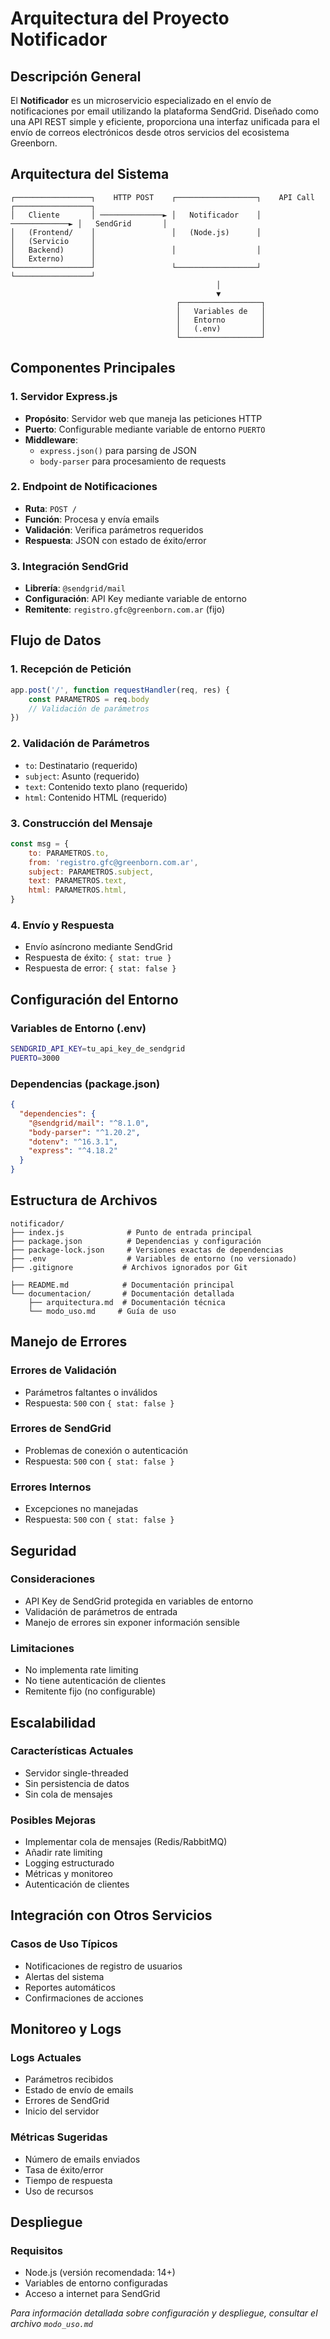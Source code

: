 # Arquitectura del Proyecto Notificador

## Descripción General

El **Notificador** es un microservicio especializado en el envío de notificaciones por email utilizando la plataforma SendGrid. Diseñado como una API REST simple y eficiente, proporciona una interfaz unificada para el envío de correos electrónicos desde otros servicios del ecosistema Greenborn.

## Arquitectura del Sistema

```
┌─────────────────┐    HTTP POST    ┌──────────────────┐    API Call    ┌─────────────────┐
│   Cliente       │ ──────────────► │   Notificador    │ ─────────────► │   SendGrid       │
│   (Frontend/    │                 │   (Node.js)      │                │   (Servicio     │
│   Backend)      │                 │                  │                │   Externo)      │
└─────────────────┘                 └──────────────────┘                └─────────────────┘
                                              │
                                              ▼
                                     ┌──────────────────┐
                                     │   Variables de   │
                                     │   Entorno        │
                                     │   (.env)         │
                                     └──────────────────┘
```

## Componentes Principales

### 1. Servidor Express.js
- **Propósito**: Servidor web que maneja las peticiones HTTP
- **Puerto**: Configurable mediante variable de entorno `PUERTO`
- **Middleware**: 
  - `express.json()` para parsing de JSON
  - `body-parser` para procesamiento de requests

### 2. Endpoint de Notificaciones
- **Ruta**: `POST /`
- **Función**: Procesa y envía emails
- **Validación**: Verifica parámetros requeridos
- **Respuesta**: JSON con estado de éxito/error

### 3. Integración SendGrid
- **Librería**: `@sendgrid/mail`
- **Configuración**: API Key mediante variable de entorno
- **Remitente**: `registro.gfc@greenborn.com.ar` (fijo)

## Flujo de Datos

### 1. Recepción de Petición
```javascript
app.post('/', function requestHandler(req, res) {
    const PARAMETROS = req.body
    // Validación de parámetros
})
```

### 2. Validación de Parámetros
- `to`: Destinatario (requerido)
- `subject`: Asunto (requerido)
- `text`: Contenido texto plano (requerido)
- `html`: Contenido HTML (requerido)

### 3. Construcción del Mensaje
```javascript
const msg = {
    to: PARAMETROS.to,
    from: 'registro.gfc@greenborn.com.ar',
    subject: PARAMETROS.subject,
    text: PARAMETROS.text,
    html: PARAMETROS.html,
}
```

### 4. Envío y Respuesta
- Envío asíncrono mediante SendGrid
- Respuesta de éxito: `{ stat: true }`
- Respuesta de error: `{ stat: false }`

## Configuración del Entorno

### Variables de Entorno (.env)
```bash
SENDGRID_API_KEY=tu_api_key_de_sendgrid
PUERTO=3000
```

### Dependencias (package.json)
```json
{
  "dependencies": {
    "@sendgrid/mail": "^8.1.0",
    "body-parser": "^1.20.2",
    "dotenv": "^16.3.1",
    "express": "^4.18.2"
  }
}
```

## Estructura de Archivos

```
notificador/
├── index.js              # Punto de entrada principal
├── package.json          # Dependencias y configuración
├── package-lock.json     # Versiones exactas de dependencias
├── .env                  # Variables de entorno (no versionado)
├── .gitignore           # Archivos ignorados por Git

├── README.md            # Documentación principal
└── documentacion/       # Documentación detallada
    ├── arquitectura.md  # Documentación técnica
    └── modo_uso.md     # Guía de uso
```

## Manejo de Errores

### Errores de Validación
- Parámetros faltantes o inválidos
- Respuesta: `500` con `{ stat: false }`

### Errores de SendGrid
- Problemas de conexión o autenticación
- Respuesta: `500` con `{ stat: false }`

### Errores Internos
- Excepciones no manejadas
- Respuesta: `500` con `{ stat: false }`

## Seguridad

### Consideraciones
- API Key de SendGrid protegida en variables de entorno
- Validación de parámetros de entrada
- Manejo de errores sin exponer información sensible

### Limitaciones
- No implementa rate limiting
- No tiene autenticación de clientes
- Remitente fijo (no configurable)

## Escalabilidad

### Características Actuales
- Servidor single-threaded
- Sin persistencia de datos
- Sin cola de mensajes

### Posibles Mejoras
- Implementar cola de mensajes (Redis/RabbitMQ)
- Añadir rate limiting
- Logging estructurado
- Métricas y monitoreo
- Autenticación de clientes

## Integración con Otros Servicios

### Casos de Uso Típicos
- Notificaciones de registro de usuarios
- Alertas del sistema
- Reportes automáticos
- Confirmaciones de acciones



## Monitoreo y Logs

### Logs Actuales
- Parámetros recibidos
- Estado de envío de emails
- Errores de SendGrid
- Inicio del servidor

### Métricas Sugeridas
- Número de emails enviados
- Tasa de éxito/error
- Tiempo de respuesta
- Uso de recursos

## Despliegue

### Requisitos
- Node.js (versión recomendada: 14+)
- Variables de entorno configuradas
- Acceso a internet para SendGrid

*Para información detallada sobre configuración y despliegue, consultar el archivo `modo_uso.md`*

 